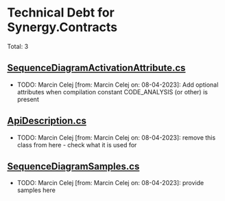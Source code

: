 ﻿# Technical Debt for Synergy.Contracts

Total: 3

## [SequenceDiagramActivationAttribute.cs](../../../Synergy.Architecture.Annotations/Diagrams/Sequence/SequenceDiagramActivationAttribute.cs)
- TODO: Marcin Celej [from: Marcin Celej on: 08-04-2023]: Add optional attributes when compilation constant CODE_ANALYSIS (or other) is present

## [ApiDescription.cs](../../../Synergy.Architecture.Diagrams/Api/ApiDescription.cs)
- TODO: Marcin Celej [from: Marcin Celej on: 08-04-2023]: remove this class from here - check what it is used for

## [SequenceDiagramSamples.cs](../../Samples/SequenceDiagramSamples.cs)
- TODO: Marcin Celej [from: Marcin Celej on: 08-04-2023]: provide samples here
